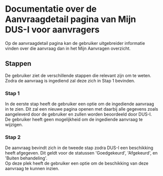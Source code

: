 # Documentatie over de Aanvraagdetail pagina van Mijn DUS-I voor aanvragers

Op de aanvraagdetail pagina kan de gebruiker uitgebreider informatie vinden over die aanvraag dan in het Mijn Aanvragen overzicht.

## Stappen

De gebruiker ziet de verschillende stappen die relevant zijn om te weten.  
Zodra de aanvraag is ingediend zal deze zich in Stap 1 bevinden.  

### Stap 1
In de eerste stap heeft de gebruiker een optie om de ingediende aanvraag in te zien. Dit zal een nieuwe pagina openen met daarbij alle gegevens zoals aangeleverd door de gebruiker en zullen worden beoordeeld door DUS-I.  
De gebruiker heeft geen mogelijkheid om de ingediende aanvraag te wijzigen.

### Stap 2
De aanvraag bevindt zich in de tweede stap zodra DUS-I een beschikking heeft afgegeven. Dit geldt voor de statussen 'Goedgekeurd', 'Afgekeurd', en 'Buiten behandeling'.  
Op deze plek heeft de gebruiker een optie om de beschikking van deze aanvraag te kunnen inzien.

